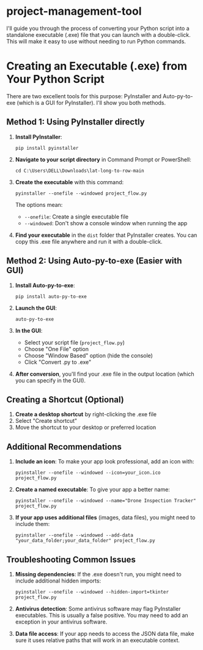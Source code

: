 # project-management-tool
I'll guide you through the process of converting your Python script into a standalone executable (.exe) file that you can launch with a double-click. This will make it easy to use without needing to run Python commands.

# Creating an Executable (.exe) from Your Python Script

There are two excellent tools for this purpose: PyInstaller and Auto-py-to-exe (which is a GUI for PyInstaller). I'll show you both methods.

## Method 1: Using PyInstaller directly

1. **Install PyInstaller**:
   ```
   pip install pyinstaller
   ```

2. **Navigate to your script directory** in Command Prompt or PowerShell:
   ```
   cd C:\Users\DELL\Downloads\lat-long-to-row-main
   ```

3. **Create the executable** with this command:
   ```
   pyinstaller --onefile --windowed project_flow.py
   ```
   
   The options mean:
   - `--onefile`: Create a single executable file
   - `--windowed`: Don't show a console window when running the app

4. **Find your executable** in the `dist` folder that PyInstaller creates. You can copy this .exe file anywhere and run it with a double-click.

## Method 2: Using Auto-py-to-exe (Easier with GUI)

1. **Install Auto-py-to-exe**:
   ```
   pip install auto-py-to-exe
   ```

2. **Launch the GUI**:
   ```
   auto-py-to-exe
   ```

3. **In the GUI**:
   - Select your script file (`project_flow.py`)
   - Choose "One File" option
   - Choose "Window Based" option (hide the console)
   - Click "Convert .py to .exe"

4. **After conversion**, you'll find your .exe file in the output location (which you can specify in the GUI).

## Creating a Shortcut (Optional)

1. **Create a desktop shortcut** by right-clicking the .exe file
2. Select "Create shortcut"
3. Move the shortcut to your desktop or preferred location

## Additional Recommendations

1. **Include an icon**: To make your app look professional, add an icon with:
   ```
   pyinstaller --onefile --windowed --icon=your_icon.ico project_flow.py
   ```

2. **Create a named executable**: To give your app a better name:
   ```
   pyinstaller --onefile --windowed --name="Drone Inspection Tracker" project_flow.py
   ```

3. **If your app uses additional files** (images, data files), you might need to include them:
   ```
   pyinstaller --onefile --windowed --add-data "your_data_folder;your_data_folder" project_flow.py
   ```

## Troubleshooting Common Issues

1. **Missing dependencies**: If the .exe doesn't run, you might need to include additional hidden imports:
   ```
   pyinstaller --onefile --windowed --hidden-import=tkinter project_flow.py
   ```

2. **Antivirus detection**: Some antivirus software may flag PyInstaller executables. This is usually a false positive. You may need to add an exception in your antivirus software.

3. **Data file access**: If your app needs to access the JSON data file, make sure it uses relative paths that will work in an executable context.

